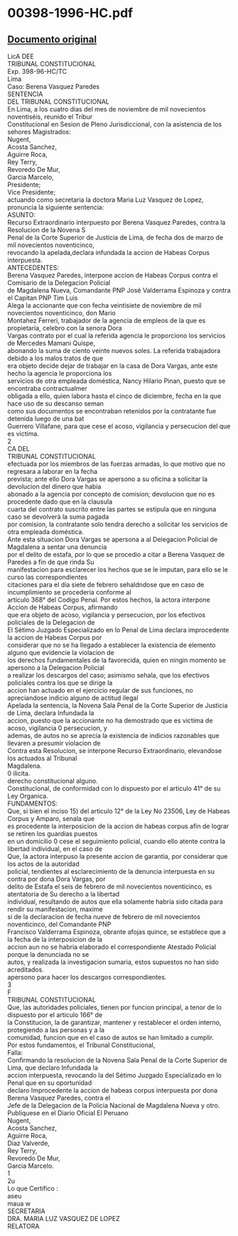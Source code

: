 
00398-1996-HC.pdf
=================
  
[Documento original](https://tc.gob.pe/jurisprudencia/1996/00398-1996-HC.pdf)  
---  
LicA DEE  
TRIBUNAL CONSTITUCIONAL  
Exp. 398-96-HC/TC  
Lima  
Caso: Berena Vasquez Paredes  
SENTENCIA  
DEL TRIBUNAL CONSTITUCIONAL  
En Lima, a los cuatro dias del mes de noviembre de mil novecientos noventiséis, reunido el Tribur  
Constitucional en Sesion de Pleno Jurisdiccional, con la asistencia de los sehores Magistrados:  
Nugent,  
Acosta Sanchez,  
Aguirre Roca,  
Rey Terry,  
Revoredo De Mur,  
Garcia Marcelo,  
Presidente;  
Vice Presidente;  
actuando como secretaria la doctora Maria Luz Vasquez de Lopez, pronuncia la siguiente sentencia:  
ASUNTO:  
Recurso Extraordinario interpuesto por Berena Vasquez Paredes, contra la Resolucion de la Novena S  
Penal de la Corte Superior de Justicia de Lima, de fecha dos de marzo de mil novecientos noventicinco,  
revocando la apelada,declara infundada la accion de Habeas Corpus interpuesta.  
ANTECEDENTES:  
Berena Vasquez Paredes, interpone accion de Habeas Corpus contra el Comisario de la Delegacion Policial  
de Magdalena Nueva, Comandante PNP José Valderrama Espinoza y contra el Capitan PNP Tim Luis  
Alega la accionante que con fecha veintisiete de noviembre de mil novecientos noventicinco, don Mario  
Montahez Ferreri, trabajador de la agencia de empleos de la que es propietaria, celebro con la senora Dora  
Vargas contrato por el cual la referida agencia le proporciono los servicios de Mercedes Mamani Quispe,  
abonando la suma de ciento veinte nuevos soles. La referida trabajadora debido a los malos tratos de que  
era objeto decide dejar de trabajar en la casa de Dora Vargas, ante este hecho la agencia le proporciona los  
servicios de otra empleada doméstica, Nancy Hilario Pinan, puesto que se encontraba contractualmer  
obligada a ello, quien labora hasta el cinco de diciembre, fecha en la que hace uso de su descanso seman  
como sus documentos se encontraban retenidos por la contratante fue detenida luego de una bat  
Guerrero Villafane, para que cese el acoso, vigilancia y persecucion del que es victima.  
2  
CA DEL  
TRIBUNAL CONSTITUCIONAL  
efectuada por los miembros de las fuerzas armadas, lo que motivo que no regresara a laborar en la fecha  
prevista; ante ello Dora Vargas se apersono a su oficina a solicitar la devolucion del dinero que habia  
abonado a la agencia por concepto de comision; devolucion que no es procedente dado que en la clausula  
cuarta del contrato suscrito entre las partes se estipula que en ninguna caso se devolverà la suma pagada  
por comision, la contratante solo tendra derecho a solicitar los servicios de otra empleada doméstica.  
Ante esta situacion Dora Vargas se apersona a al Delegacion Policial de Magdalena a sentar una denuncia  
por el delito de estafa, por lo que se procedio a citar a Berena Vasquez de Paredes a fin de que rinda Su  
manifestacion para esclarecer los hechos que se le imputan, para ello se le curso las correspondientes  
citaciones para el dia siete de febrero sehaldndose que en caso de incumplimiento se procederia conforme al  
articulo 368° del Codigo Penal. Por estos hechos, la actora interpone Accion de Habeas Corpus, afirmando  
que era objeto de acoso, vigilancia y persecucion, por los efectivos policiales de la Delegacion de  
El Sétimo Juzgado Especializado en lo Penal de Lima declara improcedente la accion de Habeas Corpus por  
considerar que no se ha llegado a establecer la existencia de elemento alguno que evidencie la violacion de  
los derechos fundamentales de la favorecida, quien en ningin momento se apersono a la Delegacion Policial  
a realizar los descargos del caso; asimismo sehala, que los efectivos policiales contra los que se dirige la  
accion han actuado en el ejercicio regular de sus funciones, no apreciandose indicio alguno de actitud ilegal  
Apelada la sentencia, la Novena Sala Penal de la Corte Superior de Justicia de Lima, declara Infundada la  
accion, puesto que la accionante no ha demostrado que es victima de acoso, vigilancia 0 persecucion, y  
ademas, de autos no se aprecia la existencia de indicios razonables que llevaren a presumir violacion de  
Contra esta Resolucion, se interpone Recurso Extraordinario, elevandose los actuados al Tribunal  
Magdalena.  
0 ilicita.  
derecho constitucional alguno.  
Constitucional, de conformidad con lo dispuesto por el articulo 41° de su Ley Organica.  
FUNDAMENTOS:  
Que, si bien el inciso 15) del articulo 12° de la Ley No 23506, Ley de Habeas Corpus y Amparo, senala que  
es procedente la interposicion de la accion de habeas corpus afin de lograr se retiren los guardias puestos  
en un domicilio 0 cese el seguimiento policial, cuando ello atente contra la libertad individual, en el caso de  
Que, la actora interpuso la presente accion de garantia, por considerar que los actos de la autoridad  
policial, tendientes al esclarecimiento de la denuncia interpuesta en su contra por dona Dora Vargas, por  
delito de Estafa el seis de febrero de mil novecientos noventicinco, es atentatoria de Su derecho a la libertad  
individual, resultando de autos que ella solamente habria sido citada para rendir su manifestacion, maxime  
si de la declaracion de fecha nueve de febrero de mil novecientos noventicinco, del Comandante PNP  
Francisco Valderrama Espinoza, obrante afojas quince, se establece que a la fecha de la interposicion de la  
accion aun no se habria elaborado el correspondiente Atestado Policial porque la denunciada no se  
autos, y realizada la investigacion sumaria, estos supuestos no han sido acreditados.  
apersono para hacer los descargos correspondientes.  
3  
F  
TRIBUNAL CONSTITUCIONAL  
Que, las autoridades policiales, tienen por funcion principal, a tenor de lo dispuesto por el articulo 166° de  
la Constitucion, la de garantizar, mantener y restablecer el orden interno, protegiendo a las personas y a la  
comunidad, funcion que en el caso de autos se han limitado a cumplir.  
Por estos fundamentos, el Tribunal Constitucional,  
Falla:  
Confirmando la resolucion de la Novena Sala Penal de la Corte Superior de Lima, que declaro Infundada la  
accion interpuesta, revocando la del Sétimo Juzgado Especializado en lo Penal que en su oportunidad  
declaro Improcedente la accion de habeas corpus interpuesta por dona Berena Vasquez Paredes, contra el  
Jefe de la Delegacion de la Policia Nacional de Magdalena Nueva y otro.  
Publiquese en el Diario Oficial El Peruano  
Nugent,  
Acosta Sanchez,  
Aguirre Roca,  
Diaz Valverde,  
Rey Terry,  
Revoredo De Mur,  
Garcia Marcelo.  
1  
2u  
Lo que Certifico :  
aseu  
maua w  
SECRETARIA  
DRA.  MARIA LUZ VASQUEZ DE LOPEZ  
RELATORA